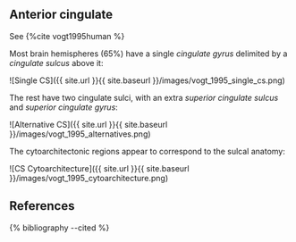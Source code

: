## Anterior cingulate

See {%cite vogt1995human %}

Most brain hemispheres (65%) have a single *cingulate gyrus* delimited by
a *cingulate sulcus* above it:

![Single CS]({{ site.url }}{{ site.baseurl }}/images/vogt_1995_single_cs.png)

The rest have two cingulate sulci, with an extra *superior cingulate sulcus*
and *superior cingulate gyrus*:

![Alternative CS]({{ site.url }}{{ site.baseurl }}/images/vogt_1995_alternatives.png)

The cytoarchitectonic regions appear to correspond to the sulcal anatomy:

![CS Cytoarchitecture]({{ site.url }}{{ site.baseurl }}/images/vogt_1995_cytoarchitecture.png)

## References

{% bibliography --cited %}
